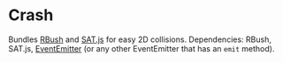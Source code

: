 Crash
=====

Bundles [RBush](https://github.com/mourner/rbush) and [SAT.js](https://github.com/jriecken/sat-js) for easy 2D collisions.
Dependencies: RBush, SAT.js, [EventEmitter](https://github.com/TuurDutoit/EventEmitter) (or any other EventEmitter that has an `emit` method).